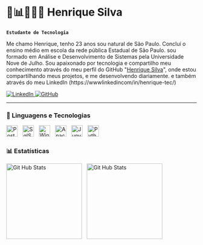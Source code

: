 # 🤖📊👨🏻‍💻 Henrique Silva 

**`Estudante de Tecnologia`**

Me chamo Henrique, tenho 23 anos sou natural de São Paulo. Concluí o ensino médio em escola da rede pública Estadual de São Paulo. sou formado em Análise e Desenvolvimento de Sistemas pela Universidade Nove de Julho. Sou apaixonado por tecnologia e compartilho meu conhecimento através do meu perfil do GitHub "[Henrique Silva](https://github.com/henriquegonsilva)", onde estou compartilhando meus projetos, e me desenvolvendo diariamente. e também através do meu LinkedIn (https://wwwlinkedincom/in/henrique-tec/)

<p align="left">
    <a href="https://www.linkedin.com/in/henrique-tec/">
        <img 
            alt="LinkedIn" 
            title="access my LinkedIn" 
            src="https://img.shields.io/badge/LinkedIn-0077B5?style=for-the-badge&logo=linkedin&logoColor=white"
        />
    </a>
    <a href="https://github.com/henriquegonsilva">
        <img 
            alt="GitHub" 
            title="Me acompanhe no GitHub" 
            src= "https://img.shields.io/badge/GitHub-100000?style=for-the-badge&logo=github&logoColor=white"
        />
    </a>
</p>

---

### 🤖 Linguagens e Tecnologias

<img 
    align="left" 
    alt="PostgreSQL"
    title="PostgreSQL" 
    width="30px" 
    style="padding-right: 10px;" 
    src="https://cdn.jsdelivr.net/gh/devicons/devicon@latest/icons/postgresql/postgresql-original.svg"
/>
<img 
    align="left" 
    alt="SqlServer" 
    title="Sql.server"
    width="30px" 
    style="padding-right: 10px;" 
    src="https://cdn.jsdelivr.net/gh/devicons/devicon@latest/icons/microsoftsqlserver/microsoftsqlserver-original.svg"     
/>

<img 
    align="left" 
    alt="Windows"
    title="Windows" 
    width="30px" 
    style="padding-right: 10px;" 
    src="https://cdn.jsdelivr.net/gh/devicons/devicon@latest/icons/windows11/windows11-original.svg"
/>
<img 
    align="left" 
    alt="Anaconda" 
    title="Anaconda"
    width="30px" 
    style="padding-right: 10px;" 
    src="https://cdn.jsdelivr.net/gh/devicons/devicon@latest/icons/anaconda/anaconda-original.svg"
/>
<img 
    align="left" 
    alt="Jupyter" 
    title="Jupyter"
    width="30px" 
    style="padding-right: 10px;" 
    src="https://cdn.jsdelivr.net/gh/devicons/devicon@latest/icons/jupyter/jupyter-original-wordmark.svg"
/>

<img 
    align="left" 
    alt="Python" 
    title="Python"
    width="30px" 
    style="padding-right: 10px;" 
    src="https://cdn.jsdelivr.net/gh/devicons/devicon@latest/icons/python/python-original.svg" 
/>

<br/>
<br/>

### 📊 Estatísticas


<img 
    align="left" 
    alt="Git Hub Stats" 
    height="200" 
    style="padding-right: 10px;" 
    src= "https://github-readme-stats.vercel.app/api?username=henriquegonsilva&show_icons=true&theme=merko&include_all_commits=true&locale=pt-br"
/>



<img 
    align="left" 
    alt="Git Hub Stats" 
    height="200" 
    style="padding-right: 10px;" 
    src="https://github-readme-stats.vercel.app/api/top-langs/?username=henriquegonsilva&theme=merko&layout=compact&custom_title=Tecnologias&langs_count=7"
/>

